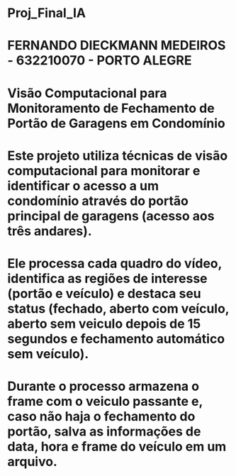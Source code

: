 # Proj_Final_IA 

# FERNANDO DIECKMANN MEDEIROS - 632210070 - PORTO ALEGRE

# Visão Computacional para Monitoramento de Fechamento de Portão de Garagens em Condomínio

# Este projeto utiliza técnicas de visão computacional para monitorar e identificar o acesso a um condomínio através do portão principal de garagens (acesso aos três andares). 
# Ele processa cada quadro do vídeo, identifica as regiões de interesse (portão e veículo) e destaca seu status (fechado, aberto com veículo, aberto sem veiculo depois de 15 segundos e fechamento automático sem veículo).
# Durante o processo armazena o frame com o veiculo passante e, caso não haja o fechamento do portão, salva as informações de data, hora e frame do veículo em um arquivo. 
#

